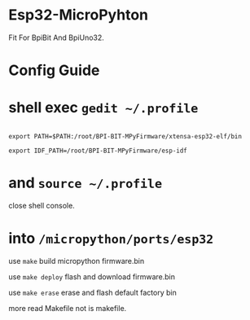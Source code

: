 # Esp32-MicroPyhton
Fit For BpiBit And BpiUno32.

# Config Guide

# shell exec `gedit ~/.profile`

```

export PATH=$PATH:/root/BPI-BIT-MPyFirmware/xtensa-esp32-elf/bin

export IDF_PATH=/root/BPI-BIT-MPyFirmware/esp-idf

```

#  and `source ~/.profile`

close shell console.

# into `/micropython/ports/esp32`

use `make` build micropython firmware.bin

use `make deploy` flash and download firmware.bin

use `make erase` erase and flash default factory bin

more read Makefile not is makefile.
